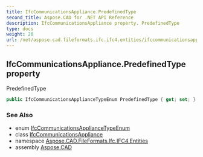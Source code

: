 ```yaml
---
title: IfcCommunicationsAppliance.PredefinedType
second_title: Aspose.CAD for .NET API Reference
description: IfcCommunicationsAppliance property. PredefinedType
type: docs
weight: 20
url: /net/aspose.cad.fileformats.ifc.ifc4.entities/ifccommunicationsappliance/predefinedtype/
---
```

## IfcCommunicationsAppliance.PredefinedType property

PredefinedType

```csharp
public IfcCommunicationsApplianceTypeEnum PredefinedType { get; set; }
```

### See Also

* enum [IfcCommunicationsApplianceTypeEnum](../../../aspose.cad.fileformats.ifc.ifc4.types/ifccommunicationsappliancetypeenum/)
* class [IfcCommunicationsAppliance](../)
* namespace [Aspose.CAD.FileFormats.Ifc.IFC4.Entities](../../ifccommunicationsappliance/)
* assembly [Aspose.CAD](../../../)


